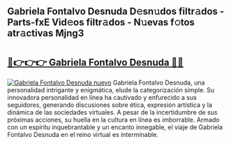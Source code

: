 ## Gabriela Fontalvo Desnuda D𝚎sn𝚞dos filtr𝚊dos - Parts-fxE Vid𝚎os filtr𝚊dos - N𝚞evas f𝚘tos atr𝚊ctivas Mjng3

# <h2><a href="http://mb6vfnd.tromn.icu/?c=Gabriela+Fontalvo+Desnuda">🔗👉👉👉 Gabriela Fontalvo Desnuda 🔗🔗</a></h2>

[![Gabriela Fontalvo Desnuda nuevo](https://i.imgur.com/pEAQMta.gif)](http://mb6vfnd.tromn.icu/?c=Gabriela+Fontalvo+Desnuda)
Gabriela Fontalvo Desnuda, una personalidad intrigante y enigmática, elude la categorización simple. Su innovadora personalidad en línea ha cautivado y enfurecido a sus seguidores, generando discusiones sobre ética, expresión artística y la dinámica de las sociedades virtuales. A pesar de la incertidumbre de sus próximas acciones, su huella en la cultura en línea es imborrable. Armado con un espíritu inquebrantable y un encanto innegable, el viaje de Gabriela Fontalvo Desnuda en el reino virtual es interminable.
